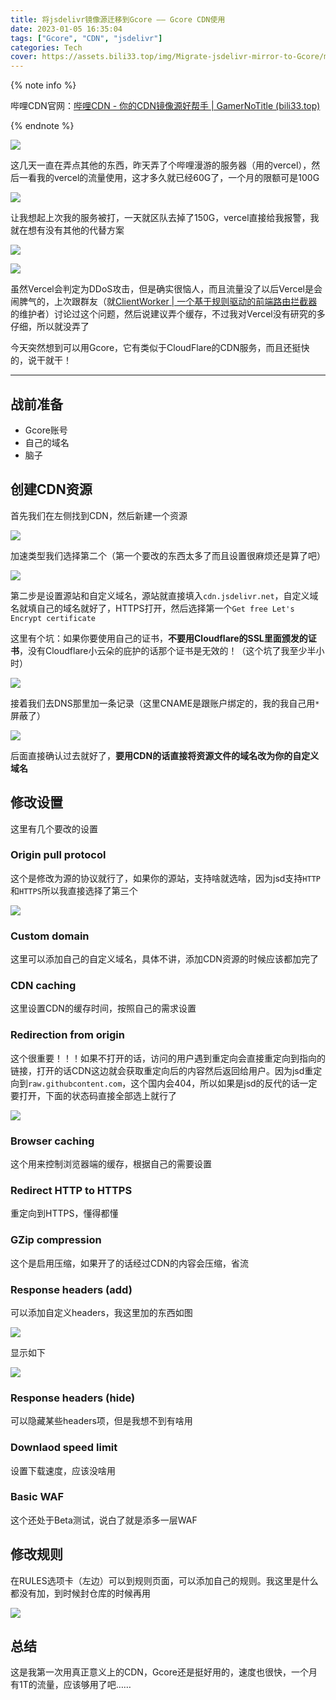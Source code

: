 ```yaml
---
title: 将jsdelivr镜像源迁移到Gcore —— Gcore CDN使用
date: 2023-01-05 16:35:04
tags: ["Gcore", "CDN", "jsdelivr"]
categories: Tech
cover: https://assets.bili33.top/img/Migrate-jsdelivr-mirror-to-Gcore/msedge-20230105-165402.png
---
```


{% note info %}

哔哩CDN官网：[哔哩CDN - 你的CDN镜像源好帮手 | GamerNoTitle (bili33.top)](https://bili33.top/)

{% endnote %}

![](https://assets.bili33.top/img/Migrate-jsdelivr-mirror-to-Gcore/msedge-20230105-165402.png)

这几天一直在弄点其他的东西，昨天弄了个哔哩漫游的服务器（用的vercel），然后一看我的vercel的流量使用，这才多久就已经60G了，一个月的限额可是100G

![](https://assets.bili33.top/img/Migrate-jsdelivr-mirror-to-Gcore/chrome-20230105-165635.png)

让我想起上次我的服务被打，一天就区队去掉了150G，vercel直接给我报警，我就在想有没有其他的代替方案

![](https://assets.bili33.top/img/Migrate-jsdelivr-mirror-to-Gcore/chrome-20230105-165741.png)

![](https://assets.bili33.top/img/Migrate-jsdelivr-mirror-to-Gcore/ApplicationFrameHost-20230105-170152.png)

虽然Vercel会判定为DDoS攻击，但是确实很恼人，而且流量没了以后Vercel是会闹脾气的，上次跟群友（就[ClientWorker | 一个基于规则驱动的前端路由拦截器](https://clientworker.js.org/)的维护者）讨论过这个问题，然后说建议弄个缓存，不过我对Vercel没有研究的多仔细，所以就没弄了

今天突然想到可以用Gcore，它有类似于CloudFlare的CDN服务，而且还挺快的，说干就干！

---

## 战前准备

- Gcore账号
- 自己的域名
- 脑子

## 创建CDN资源

首先我们在左侧找到CDN，然后新建一个资源

![](https://assets.bili33.top/img/Migrate-jsdelivr-mirror-to-Gcore/msedge-20230105-174403.png)

加速类型我们选择第二个（第一个要改的东西太多了而且设置很麻烦还是算了吧）

![](https://assets.bili33.top/img/Migrate-jsdelivr-mirror-to-Gcore/msedge-20230105-174752.png)

第二步是设置源站和自定义域名，源站就直接填入`cdn.jsdelivr.net`，自定义域名就填自己的域名就好了，HTTPS打开，然后选择第一个`Get free Let's Encrypt certificate`

这里有个坑：如果你要使用自己的证书，**不要用Cloudflare的SSL里面颁发的证书**，没有Cloudflare小云朵的庇护的话那个证书是无效的！（这个坑了我至少半小时）

![](https://assets.bili33.top/img/Migrate-jsdelivr-mirror-to-Gcore/msedge-20230105-175007.png)

接着我们去DNS那里加一条记录（这里CNAME是跟账户绑定的，我的我自己用`*`屏蔽了）

![](https://assets.bili33.top/img/Migrate-jsdelivr-mirror-to-Gcore/msedge-20230105-175332.png)

后面直接确认过去就好了，**要用CDN的话直接将资源文件的域名改为你的自定义域名**

## 修改设置

这里有几个要改的设置

### Origin pull protocol

这个是修改为源的协议就行了，如果你的源站，支持啥就选啥，因为jsd支持`HTTP`和`HTTPS`所以我直接选择了第三个

![](https://assets.bili33.top/img/Migrate-jsdelivr-mirror-to-Gcore/msedge-20230105-175745.png)

### Custom domain

这里可以添加自己的自定义域名，具体不讲，添加CDN资源的时候应该都加完了

### CDN caching

这里设置CDN的缓存时间，按照自己的需求设置

### Redirection from origin

这个很重要！！！如果不打开的话，访问的用户遇到重定向会直接重定向到指向的链接，打开的话CDN这边就会获取重定向后的内容然后返回给用户。因为jsd重定向到`raw.githubcontent.com`，这个国内会404，所以如果是jsd的反代的话一定要打开，下面的状态码直接全部选上就行了

![](https://assets.bili33.top/img/Migrate-jsdelivr-mirror-to-Gcore/msedge-20230105-180023.png)

### Browser caching

这个用来控制浏览器端的缓存，根据自己的需要设置

### Redirect HTTP to HTTPS

重定向到HTTPS，懂得都懂

### GZip compression

这个是启用压缩，如果开了的话经过CDN的内容会压缩，省流

### Response headers (add)

可以添加自定义headers，我这里加的东西如图

![](https://assets.bili33.top/img/Migrate-jsdelivr-mirror-to-Gcore/msedge-20230105-180211.png)

显示如下

![](https://assets.bili33.top/img/Migrate-jsdelivr-mirror-to-Gcore/msedge-20230105-180300.png)

### Response headers (hide)

可以隐藏某些headers项，但是我想不到有啥用

### Downlaod speed limit

设置下载速度，应该没啥用

### Basic WAF

这个还处于Beta测试，说白了就是添多一层WAF

## 修改规则

在RULES选项卡（左边）可以到规则页面，可以添加自己的规则。我这里是什么都没有加，到时候封仓库的时候再用

![](https://assets.bili33.top/img/Migrate-jsdelivr-mirror-to-Gcore/msedge-20230105-180529.png)

## 总结

这是我第一次用真正意义上的CDN，Gcore还是挺好用的，速度也很快，一个月有1T的流量，应该够用了吧……
